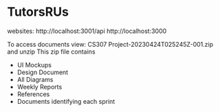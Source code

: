 # TutorsRUs

websites:
http://localhost:3001/api
http://localhost:3000

To access documents view: CS307 Project-20230424T025245Z-001.zip and unzip
This zip file contains
- UI Mockups
- Design Document
- All Diagrams
- Weekly Reports
- References
- Documents identifying each sprint

